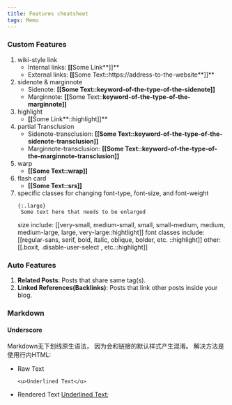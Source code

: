 ```yaml
---
title: Features cheatsheet
tags: Memo
---
```

### Custom Features
1. wiki-style link
   - Internal links: **[​[**​Some Link**]]**
   - External links: **[​[**​Some Text::https://address-to-the-website**]]**
2. sidenote & marginnote
   - Sidenote: **[​[**Some Text**::keyword-of-the-type-of-the-sidenote]]**
   - Marginnote: **[​[**​Some Text::**keyword-of-the-type-of-the-marginnote]]**
3. highlight
   - **[​[**​Some Link**::highlight]]**
4. partial Transclusion
   - Sidenote-transclusion: **[​[**Some Text**::keyword-of-the-type-of-the-sidenote-transclusion]]**
   - Marginnote-transclusion: **[​[​**Some Text**::keyword-of-the-type-of-the-marginnote-transclusion]]**
5. warp
   - **[​[**Some Text**::wrap]]**
6. flash card
   - **[[**Some Text**::srs]]**
7. specific classes for changing font-type, font-size, and font-weight
   ```
   {:.large}
    Some text here that needs to be enlarged
   ```
   size include: [[very-small, medium-small, small, small-medium, medium, medium-large, large, very-large::hightlight]]
   font classes include: [[regular-sans, serif, bold, italic, oblique, bolder, etc. ::highlight]]
   other: [[.boxit, .disable-user-select , etc.::highlight]]

### Auto Features
1. **Related Posts**: Posts that share same tag(s).
2. **Linked References(Backlinks)**: Posts that link other posts inside your blog.

### Markdown
#### Underscore
Markdown无下划线原生语法， 因为会和链接的默认样式产生混淆。
解决方法是使用行内HTML:
- Raw Text
    ```
    <u>Underlined Text</u>
    ```
- Rendered Text
  <u>Underlined Text</u>;